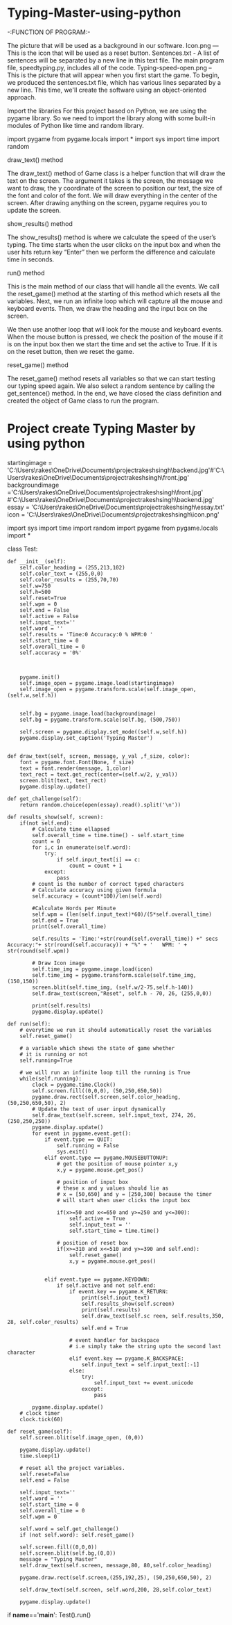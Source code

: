 # Typing-Master-using-python


-:FUNCTION OF PROGRAM:-

The picture that will be used as a background in our software.
Icon.png — This is the icon that will be used as a reset button.
Sentences.txt - A list of sentences will be separated by a new line in this text file.
The main program file, speedtyping.py, includes all of the code.
Typing-speed-open.png – This is the picture that will appear when you first start the game.
To begin, we produced the sentences.txt file, which has various lines separated by a new line.
This time, we'll create the software using an object-oriented approach.


Import the libraries
For this project based on Python, we are using the pygame library. So we need to import the library along with some built-in modules of Python like time and random library.


import pygame
from pygame.locals import *
import sys
import time
import random


draw_text() method

The draw_text() method of Game class is a helper function that will draw the text on the screen. The argument it takes is the screen, the message we want to draw, the y coordinate of the screen to position our text, the size of the font and color of the font. We will draw everything in the center of the screen. After drawing anything on the screen, pygame requires you to update the screen.

show_results() method

The show_results() method is where we calculate the speed of the user’s typing. The time starts when the user clicks on the input box and when the user hits return key “Enter” then we perform the difference and calculate time in seconds.

run() method

This is the main method of our class that will handle all the events. We call the reset_game() method at the starting of this method which resets all the variables. Next, we run an infinite loop which will capture all the mouse and keyboard events. Then, we draw the heading and the input box on the screen.

We then use another loop that will look for the mouse and keyboard events. When the mouse button is pressed, we check the position of the mouse if it is on the input box then we start the time and set the active to True. If it is on the reset button, then we reset the game.

reset_game() method

The reset_game() method resets all variables so that we can start testing our typing speed again. We also select a random sentence by calling the get_sentence() method. In the end, we have closed the class definition and created the object of Game class to run the program.


# Project create Typing Master by using python
startingimage = 'C:\\Users\\rakes\\OneDrive\\Documents\\projectrakeshsingh\\backend.jpg'#'C:\\Users\\rakes\\OneDrive\\Documents\\projectrakeshsingh\\front.jpg'
backgroundimage ='C:\\Users\\rakes\\OneDrive\\Documents\\projectrakeshsingh\\front.jpg' #'C:\\Users\\rakes\\OneDrive\\Documents\\projectrakeshsingh\\backend.jpg'
essay = 'C:\\Users\\rakes\\OneDrive\\Documents\\projectrakeshsingh\\essay.txt'
icon = 'C:\\Users\\rakes\\OneDrive\\Documents\\projectrakeshsingh\\icon.png'


import sys
import time
import random
import pygame
from pygame.locals import *
 
class Test:
   
    def __init__(self):
        self.color_heading = (255,213,102)
        self.color_text = (255,0,0)
        self.color_results = (255,70,70)
        self.w=750
        self.h=500
        self.reset=True
        self.wpm = 0
        self.end = False
        self.active = False
        self.input_text=''
        self.word = ''
        self.results = 'Time:0 Accuracy:0 % WPM:0 '
        self.start_time = 0
        self.overall_time = 0
        self.accuracy = '0%'
        
        
       
        pygame.init()
        self.image_open = pygame.image.load(startingimage)
        self.image_open = pygame.transform.scale(self.image_open, (self.w,self.h))


        self.bg = pygame.image.load(backgroundimage)
        self.bg = pygame.transform.scale(self.bg, (500,750))

        self.screen = pygame.display.set_mode((self.w,self.h))
        pygame.display.set_caption('Typing Master')
       
        
    def draw_text(self, screen, message, y_val ,f_size, color):
        font = pygame.font.Font(None, f_size)
        text = font.render(message, 1,color)
        text_rect = text.get_rect(center=(self.w/2, y_val))
        screen.blit(text, text_rect)
        pygame.display.update()
        
    def get_challenge(self):
        return random.choice(open(essay).read().split('\n'))

    def results_show(self, screen):
        if(not self.end):
            # Calculate time ellapsed 
            self.overall_time = time.time() - self.start_time                
            count = 0
            for i,c in enumerate(self.word):
                try:
                    if self.input_text[i] == c:
                        count = count + 1
                except:
                    pass
            # count is the number of correct typed characters 
            # Calculate accuracy using given formula
            self.accuracy = (count*100)/len(self.word)
           
            #Calculate Words per Minute
            self.wpm = (len(self.input_text)*60)/(5*self.overall_time)
            self.end = True
            print(self.overall_time)
                
            self.results = 'Time:'+str(round(self.overall_time)) +" secs   Accuracy:"+ str(round(self.accuracy)) + "%" + '   WPM: ' + str(round(self.wpm))

            # Draw Icon image
            self.time_img = pygame.image.load(icon)
            self.time_img = pygame.transform.scale(self.time_img, (150,150))
            screen.blit(self.time_img, (self.w/2-75,self.h-140))
            self.draw_text(screen,"Reset", self.h - 70, 26, (255,0,0))
            
            print(self.results)
            pygame.display.update()

    def run(self):
        # everytime we run it should automatically reset the variables
        self.reset_game()
    
        # a variable which shows the state of game whether
        # it is running or not
        self.running=True
        
        # we will run an infinite loop till the running is True
        while(self.running):
            clock = pygame.time.Clock()
            self.screen.fill((0,0,0), (50,250,650,50))
            pygame.draw.rect(self.screen,self.color_heading, (50,250,650,50), 2)
            # Update the text of user input dynamically
            self.draw_text(self.screen, self.input_text, 274, 26,(250,250,250))
            pygame.display.update()
            for event in pygame.event.get():
                if event.type == QUIT:
                    self.running = False
                    sys.exit()
                elif event.type == pygame.MOUSEBUTTONUP:
                    # get the position of mouse pointer x,y
                    x,y = pygame.mouse.get_pos()
                    
                    # position of input box
                    # these x and y values should lie as 
                    # x = [50,650] and y = [250,300] because the timer 
                    # will start when user clicks the input box
                    
                    if(x>=50 and x<=650 and y>=250 and y<=300):
                        self.active = True
                        self.input_text = ''
                        self.start_time = time.time() 
                    
                    # position of reset box
                    if(x>=310 and x<=510 and y>=390 and self.end):
                        self.reset_game()
                        x,y = pygame.mouse.get_pos()
         
                        
                elif event.type == pygame.KEYDOWN:
                    if self.active and not self.end:
                        if event.key == pygame.K_RETURN:
                            print(self.input_text)
                            self.results_show(self.screen)
                            print(self.results)
                            self.draw_text(self.sc reen, self.results,350, 28, self.color_results)  
                            self.end = True
                        
                        # event handler for backspace
                        # i.e simply take the string upto the second last character
                        elif event.key == pygame.K_BACKSPACE:
                            self.input_text = self.input_text[:-1]
                        else:
                            try:
                                self.input_text += event.unicode
                            except:
                                pass
            
            pygame.display.update()
        # clock timer
        clock.tick(60)

    def reset_game(self):
        self.screen.blit(self.image_open, (0,0))

        pygame.display.update()
        time.sleep(1)
        
        # reset all the project variables.
        self.reset=False
        self.end = False

        self.input_text=''
        self.word = ''
        self.start_time = 0
        self.overall_time = 0
        self.wpm = 0
 
        self.word = self.get_challenge()
        if (not self.word): self.reset_game()
                   
        self.screen.fill((0,0,0))
        self.screen.blit(self.bg,(0,0))
        message = "Typing Master"
        self.draw_text(self.screen, message,80, 80,self.color_heading)  
        
        pygame.draw.rect(self.screen,(255,192,25), (50,250,650,50), 2)

        self.draw_text(self.screen, self.word,200, 28,self.color_text)
        
        pygame.display.update()

if __name__=='__main__':
    Test().run()
